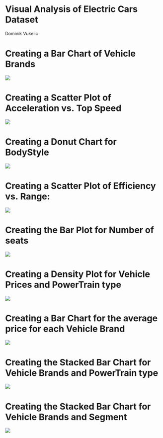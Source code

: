 Visual Analysis of Electric Cars Dataset
================
Dominik Vukelic

# Creating a Bar Chart of Vehicle Brands

![](markdown_graphs_files/figure-gfm/unnamed-chunk-2-1.png)<!-- -->

# Creating a Scatter Plot of Acceleration vs. Top Speed

![](markdown_graphs_files/figure-gfm/unnamed-chunk-3-1.png)<!-- -->

# Creating a Donut Chart for BodyStyle

![](markdown_graphs_files/figure-gfm/unnamed-chunk-4-1.png)<!-- -->

# Creating a Scatter Plot of Efficiency vs. Range:

![](markdown_graphs_files/figure-gfm/unnamed-chunk-5-1.png)<!-- -->

# Creating the Bar Plot for Number of seats

![](markdown_graphs_files/figure-gfm/unnamed-chunk-6-1.png)<!-- -->

# Creating a Density Plot for Vehicle Prices and PowerTrain type

![](markdown_graphs_files/figure-gfm/unnamed-chunk-7-1.png)<!-- -->

# Creating a Bar Chart for the average price for each Vehicle Brand

![](markdown_graphs_files/figure-gfm/unnamed-chunk-8-1.png)<!-- -->

# Creating the Stacked Bar Chart for Vehicle Brands and PowerTrain type

![](markdown_graphs_files/figure-gfm/unnamed-chunk-9-1.png)<!-- -->

# Creating the Stacked Bar Chart for Vehicle Brands and Segment

![](markdown_graphs_files/figure-gfm/unnamed-chunk-10-1.png)<!-- -->
